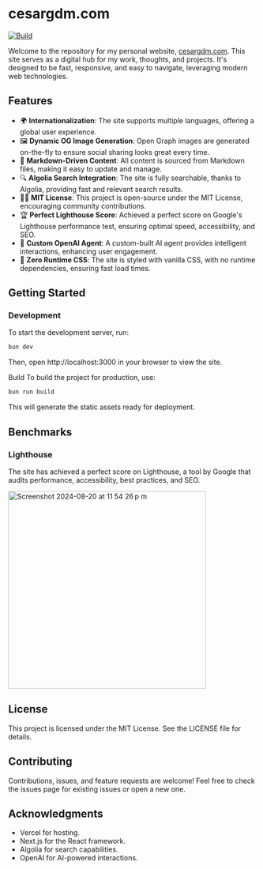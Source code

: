 # cesargdm.com

[![Build](https://github.com/cesargdm/cesargdm.com/actions/workflows/integration.yml/badge.svg)](https://github.com/cesargdm/cesargdm.com/actions/workflows/integration.yml)

Welcome to the repository for my personal website, [cesargdm.com](https://cesargdm.com). This site serves as a digital hub for my work, thoughts, and projects. It's designed to be fast, responsive, and easy to navigate, leveraging modern web technologies.

## Features

- 🌍 **Internationalization**: The site supports multiple languages, offering a global user experience.
- 🖼️ **Dynamic OG Image Generation**: Open Graph images are generated on-the-fly to ensure social sharing looks great every time.
- 📄 **Markdown-Driven Content**: All content is sourced from Markdown files, making it easy to update and manage.
- 🔍 **Algolia Search Integration**: The site is fully searchable, thanks to Algolia, providing fast and relevant search results.
- 🧑‍⚖️ **MIT License**: This project is open-source under the MIT License, encouraging community contributions.
- 🏆 **Perfect Lighthouse Score**: Achieved a perfect score on Google's Lighthouse performance test, ensuring optimal speed, accessibility, and SEO.
- 🤖 **Custom OpenAI Agent**: A custom-built AI agent provides intelligent interactions, enhancing user engagement.
- 💅 **Zero Runtime CSS**: The site is styled with vanilla CSS, with no runtime dependencies, ensuring fast load times.

## Getting Started

### Development

To start the development server, run:

```bash
bun dev
```

Then, open http://localhost:3000 in your browser to view the site.

Build
To build the project for production, use:

```bash
bun run build
```

This will generate the static assets ready for deployment.

## Benchmarks

### Lighthouse

The site has achieved a perfect score on Lighthouse, a tool by Google that audits performance, accessibility, best practices, and SEO.

<img width="400" alt="Screenshot 2024-08-20 at 11 54 26 p m" src="https://github.com/user-attachments/assets/c27abfdc-3d68-4276-9ffe-676c0019b7a4">

## License
This project is licensed under the MIT License. See the LICENSE file for details.

## Contributing

Contributions, issues, and feature requests are welcome! Feel free to check the issues page for existing issues or open a new one.

## Acknowledgments

- Vercel for hosting.
- Next.js for the React framework.
- Algolia for search capabilities.
- OpenAI for AI-powered interactions.
